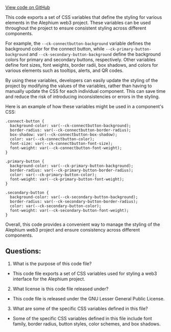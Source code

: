[View code on GitHub](https://github.com/alephium/alephium-web3/packages/web3-react/src/styles/themes/nouns.ts)

This code exports a set of CSS variables that define the styling for various elements in the Alephium web3 project. These variables can be used throughout the project to ensure consistent styling across different components.

For example, the `--ck-connectbutton-background` variable defines the background color for the connect button, while `--ck-primary-button-background` and `--ck-secondary-button-background` define the background colors for primary and secondary buttons, respectively. Other variables define font sizes, font weights, border radii, box shadows, and colors for various elements such as tooltips, alerts, and QR codes.

By using these variables, developers can easily update the styling of the project by modifying the values of the variables, rather than having to manually update the CSS for each individual component. This can save time and reduce the risk of introducing inconsistencies or errors in the styling.

Here is an example of how these variables might be used in a component's CSS:

```
.connect-button {
  background-color: var(--ck-connectbutton-background);
  border-radius: var(--ck-connectbutton-border-radius);
  box-shadow: var(--ck-connectbutton-box-shadow);
  color: var(--ck-connectbutton-color);
  font-size: var(--ck-connectbutton-font-size);
  font-weight: var(--ck-connectbutton-font-weight);
}

.primary-button {
  background-color: var(--ck-primary-button-background);
  border-radius: var(--ck-primary-button-border-radius);
  color: var(--ck-primary-button-color);
  font-weight: var(--ck-primary-button-font-weight);
}

.secondary-button {
  background-color: var(--ck-secondary-button-background);
  border-radius: var(--ck-secondary-button-border-radius);
  color: var(--ck-secondary-button-color);
  font-weight: var(--ck-secondary-button-font-weight);
}
```

Overall, this code provides a convenient way to manage the styling of the Alephium web3 project and ensure consistency across different components.
## Questions: 
 1. What is the purpose of this code file?
- This code file exports a set of CSS variables used for styling a web3 interface for the Alephium project.

2. What license is this code file released under?
- This code file is released under the GNU Lesser General Public License.

3. What are some of the specific CSS variables defined in this file?
- Some of the specific CSS variables defined in this file include font family, border radius, button styles, color schemes, and box shadows.
